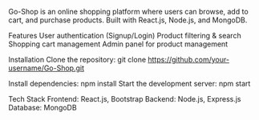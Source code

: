 Go-Shop is an online shopping platform where users can browse, add to cart, and purchase products. Built with React.js, Node.js, and MongoDB.

Features
User authentication (Signup/Login)
Product filtering & search
Shopping cart management
Admin panel for product management

Installation
Clone the repository:
git clone https://github.com/your-username/Go-Shop.git

Install dependencies:
npm install
Start the development server:
npm start

Tech Stack
Frontend: React.js, Bootstrap
Backend: Node.js, Express.js
Database: MongoDB
